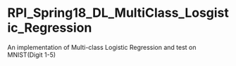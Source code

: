 # RPI_Spring18_DL_MultiClass_Losgistic_Regression
An implementation of Multi-class Logistic Regression and test on MNIST(Digit 1-5)
